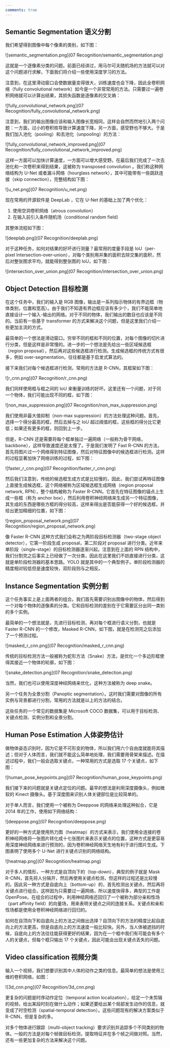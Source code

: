 ```yaml
---
comments: true
---
```


## Semantic Segmentation 语义分割

我们希望得到图像中每个像素的类别，如下图：

![semantic_segmentation.png](07 Recognition/semantic_segmentation.png)

这就是一个逐像素分类的问题。前面已经讲过，用马尔可夫随机场的方法就可以对这个问题进行求解，下面我们将介绍一些使用深度学习的方法。

注意到，在这里滑动窗口会使数据量变得很大，训练速度也会下降，因此全卷积网络（fully convolutional network）如今是一个非常常用的方法。只需要过一遍卷积网络就可以计算出结果，其损失函数是逐像素的交叉熵：

![fully_convolutional_network.png](07 Recognition/fully_convolutional_network.png)

注意到，我们的输出图像应该和输入图像长宽相同，这样会自然而然地引入两个问题：一方面，过小的卷积核导致计算速度下降，另一方面，感受野也不够大。于是我们加入池化（pooling）和去池化（unpooling）的方法：

![fully_convolutional_network_improved.png](07 Recognition/fully_convolutional_network_improved.png)

这样一方面可以加快计算速度，一方面可以增大感受野。在最后我们完成了一次去池化和一次卷积来得到结果，这被称为 transposed convolution 。我们称这种网络结构为 U-Net 或者漏斗网络（hourglass network），其中可能带有一些跳跃连接（skip connection），完整结构如下图：

![u_net.png](07 Recognition/u_net.png)

现在常用的开源软件是 DeepLab ，它在 U-Net 的基础上加了两个优化：

1. 使用空洞卷积网络（atrous convolution）
2. 在输入前引入条件随机场（conditional random field）

其整体流程如下图：

![deeplab.png](07 Recognition/deeplab.png)

对于这种任务，如何对结果的好坏进行测量？最常用的度量手段是 IoU（per-pixel Intersection-over-union），对每个类别用并集的面积去除交集的面积，然后对整张图求平均，就能得到整张图的 IoU，如下图：

![intersection_over_union.png](07 Recognition/intersection_over_union.png)

## Object Detection 目标检测

在这个任务中，我们的输入是 RGB 图像，输出是一系列指示物体的有界边框（物体类别，位置和宽高）。由于我们不知道有界边框应该有多少个，我们不能简单地直接设计一个输入-输出的网络。对于不同的物体，我们输出的数目也应该是不同的。当前有一些基于 transformer 的方式来解决这个问题，但是这里我们介绍一些更加主流的方式。

最简单的一个想法是滑动窗口。穷举不同的框和不同的位置，对每个图像的切片进行分类，但是这样是非常慢的。进一步的一个想法是先给出一些区域候选框（region proposal），然后再对这些候选框进行检测。生成候选框的传统方式有很多，例如 over-segmentation，往往都是基于启发式算法的。

接下来我们对每个候选框进行检测，常用的方法是 R-CNN，其框架如下图：

![r_cnn.png](07 Recognition/r_cnn.png)

我们同样使用框与框之间的 IoU 来衡量训练的好坏。这里还有一个问题，对于同一个物体，我们可能出现不同的框，如下图：

![non_max_suppression.png](07 Recognition/non_max_suppression.png)

我们使用非最大值抑制（non-max suppression）的方法处理这种问题。首先，选择一个得分最高的框，然后去掉与之 IoU 超过阈值的框，这些框的得分比它更低；如果还有更多的框，则回到上一步。

但是，R-CNN 还是需要将每个框单独过一遍网络（一般称为骨干网络，backbone），这样导致速度还是太慢了。于是我们发明了 Fast R-CNN 的方法，首先将图片过一个网络得到特征图像，然后对特征图像中的候选框进行检测。这样的过程显著加快了网络训练的过程，如下图：

![faster_r_cnn.png](07 Recognition/faster_r_cnn.png)

然后我们注意到，传统的候选框生成方式是比较慢的，因此，我们尝试再特征图像上直接生成候选框，这个网络被称为区域候选框生成网络（region proposal network, RPN），整个结构被称为 Faster R-CNN。它首先在特征图像的锚点上生成一些框（称为 anchor box），然后利用卷积神经网络来生成另一个特征图像，其生成的东西是哪些方框的得分较高，这样来得出是否能获得一个好的候选框，并给出更加精细的位置，如下图：

![region_proposal_network.png](07 Recognition/region_proposal_network.png)

像 Faster R-CNN 这种方式我们会称之为两阶段目标检测器（two-stage object detector），它第一阶段生成 proposal，第二阶段对 proposal 进行分类。近年来单阶段（single-stage）的目标检测器逐渐兴起。注意到在上面的 RPN 结构中，我们分割完之后事实上已经做了一次分类，因此在这里我们不妨直接进行分类，这就是单阶段检测器的基本思路。YOLO 就是其中的一个典型例子。单阶段检测器的精度相对较低但是速度较快，双阶段则与之相反。

## Instance Segmentation 实例分割

这个任务事实上是上面两者的组合。我们首先需要识别出图像中的物体，然后得到一个对每个物体的逐像素的分类。它和目标检测的差别在于它需要区分出同一类别的多个实例。

最简单的一个想法就是，先进行目标检测，再对每个框进行语义分割，也就是 Faster R-CNN 的一个修改，Masked R-CNN，如下图，就是在检测完之后添加了一个预测过程。

![masked_r_cnn.png](07 Recognition/masked_r_cnn.png)

传统的目标检测方法一般被称为蛇形方法（Snake）方法，是优化一个多边形框使得其接近一个物体的轮廓，如下图：

![snake_detection.png](07 Recognition/snake_detection.png)

当然，我们也可以使用深度神经网络来优化，这种方法被称为 deep snake。

另一个任务为全景分割（Panoptic segmentation）。这时我们需要对图像的所有实例与背景都进行分割，常用的方法就是以上的方法的结合。

这些任务的一个常见的数据集是 Microsoft COCO 数据集，可以用于目标检测、关键点检测、实例分割和全景分割。

## Human Pose Estimation 人体姿势估计

做物体姿态识别时，因为它是不可形变的物体，所以我们用六个自由度就能将其描述；但对于人体而言，我们就不能这么简单地处理，我们需要用骨架来描述。在描述过程中，我们一般会选取关键点，一种常用的方式是选取 17 个关键点，如下图：

![human_pose_keypoints.png](07 Recognition/human_pose_keypoints.png)

我们接下来的问题就是关键点定位的问题。最早的想法是利用深度摄像头，例如微软的 Kinect 摄像头。基于深度图来识别人体关键部位是比较简单的。

对于单人而言，我们使用一个被称为 Deeppose 的网络来处理这种拟合，它是 2014 年的工作，使用如下网络结构：

![deeppose.png](07 Recognition/deeppose.png)

更好的一种方式是使用热力图（heatmap）的方式来表示，我们使用全连接的卷积神经网络将一张图片转化成十七张图片来表示关键点的位置，这种方式是更容易用深度神经网络来进行预测的，因为卷积神经网络天生地有利于进行图片生成。下图表明了使用多个 U-Net 进行关键点识别的网络结构。

![heatmap.png](07 Recognition/heatmap.png)

对于多人的情形，一种方式是自顶向下的（top-down），典型的例子就是 Mask R-CNN，首先将人分隔开，然后再使用关键点检测，但这样的过程还是比较慢的。因此另一种方式是自底向上（bottom-up）的，首先检测出关键点，然后再将关键点进行组合。这样因为只需要过一遍网络，所以速度快得多，典型的工作是 OpenPose。在组合的过程中，利用神经网络还回归了一个被称为部分亲和性场（part affinity field）的向量场，用来表明关键点之间的连接关系。关键点和亲和性场都是使用全卷积神经网络进行回归的。

如何在自顶向下和自底向上的方法之间做出选择？自顶向下的方法的精度比起自底向上的方法更高，但是自底向上的方法速度一般比较快。另外，当人体被遮挡的时候，自底向上的方法往往能获得更好的结果，因为在一个框中我们有可能会有多个人的关键点，但每个框只输出 17 个关键点，因此可能会出现关键点丢失的问题。

## Video classification 视频分类

输入一个视频，我们想要识别其中人体的动作之类的信息。最简单的想法是使用三维的卷积网络，如图：

![3d_cnn.png](07 Recognition/3d_cnn.png)

更复杂的问题是时序动作定位（temporal action localization），给定一个未剪辑的视频，给出某段时刻在做什么动作；如果还要给出某个局部发生动作的信息，就变成了时空检测（spatial-temporal detection）。这些问题现有的解决方案类似于 R-CNN，但是复杂的多。

对多个物体进行跟踪（multi-object tracking）要求识别并追踪多个不同类别的物体。一般的方法是对每个帧做目标检测，提取特征并在多个帧之间做对照。当然，还有一些更加复杂的方法来解决这个问题。